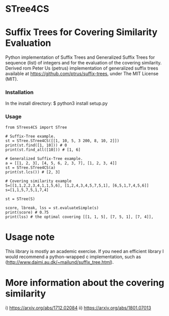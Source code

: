 # STree4CS
# Suffix Trees for Covering Similarity Evaluation
Python implementation of Suffix Trees and Generalized Suffix Trees for sequence (list) of integers and for the evaluation of the covering similarity. 
Derived rom Peter Us (petrus) implementation of generalized suffix trees available at https://github.com/ptrus/suffix-trees, under The MIT License (MIT).


### Installation
In the install directory:
$ python3 install setup.py

### Usage

```python3
from STrees4CS import STree

# Suffix-Tree example.
st = STree.STree4CS([[1, 10, 5, 3 200, 8, 10, 2]])
print(st.find([1, 10])) # 0
print(st.find_all([10])) # [1, 6]

# Generalized Suffix-Tree example.
a = [[1, 2, 3], [4, 5, 6, 2, 3, 7], [1, 2, 3, 4]]
st = STree.STree4CS(a)
print(st.lcs()) # [2, 3]

# Covering similarity example
S=[[1,1,2,2,3,4,1,1,5,6], [1,2,4,3,4,5,7,5,1], [6,5,1,7,4,5,6]]
s=[1,1,5,7,5,1,7,4]

st = STree(S)

score, lbreak, lss = st.evaluateSimple(s)
print(score) # 0.75
print(lss) # the optimal covering [[1, 1, 5], [7, 5, 1], [7, 4]], 

```


# Usage note
This library is mostly an academic exercise.
If you need an efficient library
I would recommend a python-wrapped c implementation,
such as (http://www.daimi.au.dk/~mailund/suffix_tree.html).


# More information about the covering similarity
i) https://arxiv.org/abs/1712.02084
ii) https://arxiv.org/abs/1801.07013
